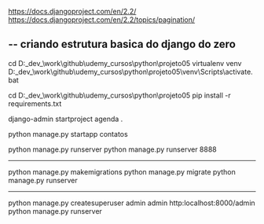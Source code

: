 https://docs.djangoproject.com/en/2.2/
https://docs.djangoproject.com/en/2.2/topics/pagination/

-- criando estrutura basica do django do zero
---
cd D:\_dev_\work\github\udemy_cursos\python\projeto05
virtualenv venv
D:\_dev_\work\github\udemy_cursos\python\projeto05\venv\Scripts\activate.bat

cd D:\_dev_\work\github\udemy_cursos\python\projeto05
pip install -r requirements.txt

django-admin startproject agenda .

python manage.py startapp contatos

python manage.py runserver
python manage.py runserver 8888



---
python manage.py makemigrations
python manage.py migrate
python manage.py runserver


---
python manage.py createsuperuser
admin 
admin
http:localhost:8000/admin
python manage.py runserver


